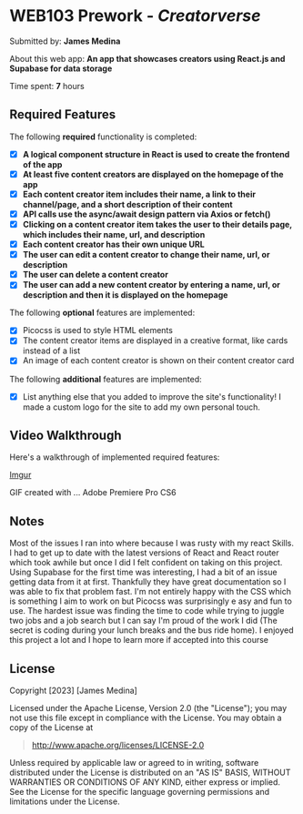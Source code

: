 # WEB103 Prework - *Creatorverse*

Submitted by: **James Medina**

About this web app: **An app that showcases creators using React.js and Supabase for data storage**

Time spent: **7** hours

## Required Features

The following **required** functionality is completed:

<!-- 👉🏿👉🏿👉🏿 Make sure to check off completed functionality below -->
- [X] **A logical component structure in React is used to create the frontend of the app**
- [X] **At least five content creators are displayed on the homepage of the app**
- [X] **Each content creator item includes their name, a link to their channel/page, and a short description of their content**
- [X] **API calls use the async/await design pattern via Axios or fetch()**
- [X] **Clicking on a content creator item takes the user to their details page, which includes their name, url, and description**
- [X] **Each content creator has their own unique URL**
- [X] **The user can edit a content creator to change their name, url, or description**
- [X] **The user can delete a content creator**
- [X] **The user can add a new content creator by entering a name, url, or description and then it is displayed on the homepage**

The following **optional** features are implemented:

- [X] Picocss is used to style HTML elements
- [X] The content creator items are displayed in a creative format, like cards instead of a list
- [X] An image of each content creator is shown on their content creator card

The following **additional** features are implemented:

* [X] List anything else that you added to improve the site's functionality!
I made a custom logo for the site to add my own personal touch.

## Video Walkthrough

Here's a walkthrough of implemented required features:

[Imgur](https://i.imgur.com/5BpU7ng.gifv)

<!-- Replace this with whatever GIF tool you used! -->
GIF created with ...  Adobe Premiere Pro CS6
<!-- Recommended tools:
[Kap](https://getkap.co/) for macOS
[ScreenToGif](https://www.screentogif.com/) for Windows
[peek](https://github.com/phw/peek) for Linux. -->

## Notes

Most of the issues I ran into where because I was rusty with my react Skills. I had to get up to date with the latest versions of React and React router which took awhile but once I did I felt confident on taking on this project. Using Supabase for the first time was interesting, I had a bit of an issue getting data from it at first. Thankfully they have great documentation so I was able to fix that problem fast. I'm not entirely happy with the CSS which is something I aim to work on but Picocss was surprisingly e asy and fun to use. The hardest issue was finding the time to code while trying to juggle two jobs and a job search but I can say I'm proud of the work I did (The secret is coding during your lunch breaks and the bus ride home). I enjoyed this project a lot and I hope to learn more if accepted into this course 

## License

Copyright [2023] [James Medina]

Licensed under the Apache License, Version 2.0 (the "License"); you may not use this file except in compliance with the License. You may obtain a copy of the License at

> http://www.apache.org/licenses/LICENSE-2.0

Unless required by applicable law or agreed to in writing, software distributed under the License is distributed on an "AS IS" BASIS, WITHOUT WARRANTIES OR CONDITIONS OF ANY KIND, either express or implied. See the License for the specific language governing permissions and limitations under the License.